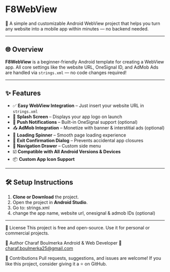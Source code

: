 # F8WebView

🚀 A simple and customizable Android WebView project that helps you turn any website into a mobile app within minutes — no backend needed.

---

## 🌐 Overview

**F8WebView** is a beginner-friendly Android template for creating a WebView app. All core settings like the website URL, OneSignal ID, and AdMob Ads are handled via `strings.xml` — no code changes required!

---

## ✨ Features

- ✅ **Easy WebView Integration** – Just insert your website URL in `strings.xml`
- 📱 **Splash Screen** – Displays your app logo on launch
- 🔔 **Push Notifications** – Built-in OneSignal support (optional)
- 📤 **AdMob Integration** – Monetize with banner & interstitial ads (optional)
- 🔄 **Loading Spinner** – Smooth page loading experience
- 🚪 **Exit Confirmation Dialog** – Prevents accidental app closures
- 🧭 **Navigation Drawer** – Custom side menu
- ☑️ **Compatible with All Android Versions & Devices**
- 📦 **Custom App Icon Support**

---

## 🛠️ Setup Instructions

1. **Clone or Download** the project.
2. Open the project in **Android Studio**.
3. Go to: strings.xml
4. change the app name, website url, onesignal & admob IDs (optional)


---

📄 License
This project is free and open-source. Use it for personal or commercial projects.



👤 Author
Charaf Boulmerka
Android & Web Developer
📧 charaf.boulmerka25@gmail.com



🤝 Contributions
Pull requests, suggestions, and issues are welcome!
If you like this project, consider giving it a ⭐ on GitHub.
